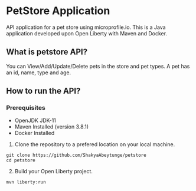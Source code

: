 # PetStore Application

API application for a pet store using microprofile.io.
This is a Java application developed upon Open Liberty with Maven and Docker.

## What is petstore API?

You can View/Add/Update/Delete pets in the store and pet types.
A pet has an id, name, type and age.

## How to run the API?

### Prerequisites

- OpenJDK JDK-11
- Maven Installed (version 3.8.1)
- Docker Installed

1. Clone the repository to a prefered location on your local machine.

`git clone https://github.com/ShakyaAbeytunge/petstore`\
`cd petstore`

2. Build your Open Liberty project.

`mvn liberty:run`
